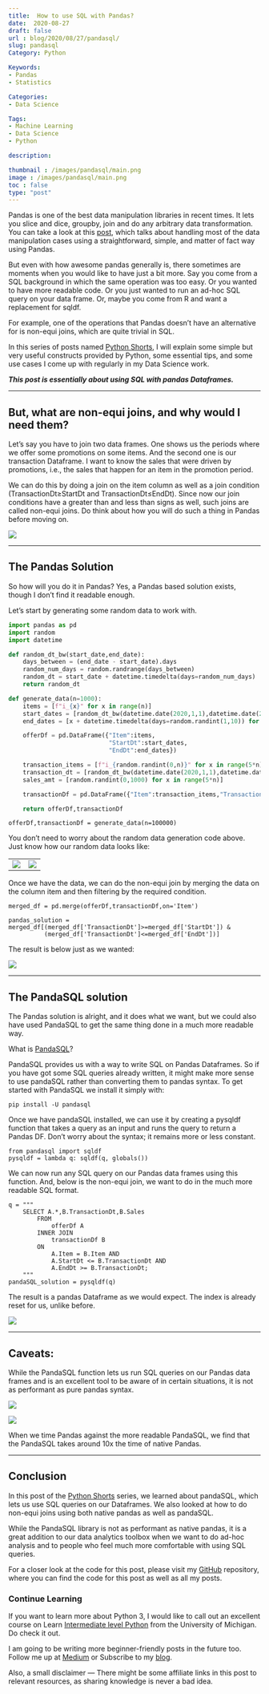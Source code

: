 ```yaml
---
title:  How to use SQL with Pandas?
date:  2020-08-27
draft: false
url : blog/2020/08/27/pandasql/
slug: pandasql
Category: Python

Keywords:
- Pandas
- Statistics

Categories:
- Data Science

Tags:
- Machine Learning
- Data Science
- Python

description:

thumbnail : /images/pandasql/main.png
image : /images/pandasql/main.png
toc : false
type: "post"
---
```




Pandas is one of the best data manipulation libraries in recent times. It lets you slice and dice, groupby, join and do any arbitrary data transformation. You can take a look at this [post](https://towardsdatascience.com/minimal-pandas-subset-for-data-scientists-6355059629ae), which talks about handling most of the data manipulation cases using a straightforward, simple, and matter of fact way using Pandas.

But even with how awesome pandas generally is, there sometimes are moments when you would like to have just a bit more. Say you come from a SQL background in which the same operation was too easy. Or you wanted to have more readable code. Or you just wanted to run an ad-hoc SQL query on your data frame. Or, maybe you come from R and want a replacement for sqldf.

For example, one of the operations that Pandas doesn’t have an alternative for is non-equi joins, which are quite trivial in SQL.

In this series of posts named [Python Shorts](https://towardsdatascience.com/tagged/python-shorts), I will explain some simple but very useful constructs provided by Python, some essential tips, and some use cases I come up with regularly in my Data Science work.

***This post is essentially about using SQL with pandas Dataframes.***

---
## But, what are non-equi joins, and why would I need them?

Let’s say you have to join two data frames. One shows us the periods where we offer some promotions on some items. And the second one is our transaction Dataframe. I want to know the sales that were driven by promotions, i.e., the sales that happen for an item in the promotion period.

We can do this by doing a join on the item column as well as a join condition (TransactionDt≥StartDt and TransactionDt≤EndDt). Since now our join conditions have a greater than and less than signs as well, such joins are called non-equi joins. Do think about how you will do such a thing in Pandas before moving on.

![](/images/pandasql/0.png)

---
## The Pandas Solution

So how will you do it in Pandas? Yes, a Pandas based solution exists, though I don’t find it readable enough.

Let’s start by generating some random data to work with.

```py
import pandas as pd
import random
import datetime

def random_dt_bw(start_date,end_date):
    days_between = (end_date - start_date).days
    random_num_days = random.randrange(days_between)
    random_dt = start_date + datetime.timedelta(days=random_num_days)
    return random_dt

def generate_data(n=1000):
    items = [f"i_{x}" for x in range(n)]
    start_dates = [random_dt_bw(datetime.date(2020,1,1),datetime.date(2020,9,1)) for x in range(n)]
    end_dates = [x + datetime.timedelta(days=random.randint(1,10)) for x in start_dates]

    offerDf = pd.DataFrame({"Item":items,
                            "StartDt":start_dates,
                            "EndDt":end_dates})

    transaction_items = [f"i_{random.randint(0,n)}" for x in range(5*n)]
    transaction_dt = [random_dt_bw(datetime.date(2020,1,1),datetime.date(2020,9,1)) for x in range(5*n)]
    sales_amt = [random.randint(0,1000) for x in range(5*n)]

    transactionDf = pd.DataFrame({"Item":transaction_items,"TransactionDt":transaction_dt,"Sales":sales_amt})

    return offerDf,transactionDf
```

    offerDf,transactionDf = generate_data(n=100000)

You don’t need to worry about the random data generation code above. Just know how our random data looks like:


<table>
    <tr>
        <td><img src="/images/pandasql/1.png"></td>
        <td><img src="/images/pandasql/2.png"></td>
    </tr>
</table>

Once we have the data, we can do the non-equi join by merging the data on the column item and then filtering by the required condition.

    merged_df = pd.merge(offerDf,transactionDf,on='Item')

    pandas_solution = merged_df[(merged_df['TransactionDt']>=merged_df['StartDt']) &
              (merged_df['TransactionDt']<=merged_df['EndDt'])]

The result is below just as we wanted:

![](/images/pandasql/3.png)

---
## The PandaSQL solution

The Pandas solution is alright, and it does what we want, but we could also have used PandaSQL to get the same thing done in a much more readable way.

What is [PandaSQL](https://github.com/yhat/pandasql)?

PandaSQL provides us with a way to write SQL on Pandas Dataframes. So if you have got some SQL queries already written, it might make more sense to use pandaSQL rather than converting them to pandas syntax. To get started with PandaSQL we install it simply with:

    pip install -U pandasql

Once we have pandaSQL installed, we can use it by creating a pysqldf function that takes a query as an input and runs the query to return a Pandas DF. Don’t worry about the syntax; it remains more or less constant.

    from pandasql import sqldf
    pysqldf = lambda q: sqldf(q, globals())

We can now run any SQL query on our Pandas data frames using this function. And, below is the non-equi join, we want to do in the much more readable SQL format.

    q = """
        SELECT A.*,B.TransactionDt,B.Sales
            FROM
                offerDf A
            INNER JOIN
                transactionDf B
            ON
                A.Item = B.Item AND
                A.StartDt <= B.TransactionDt AND
                A.EndDt >= B.TransactionDt;
        """
    pandaSQL_solution = pysqldf(q)

The result is a pandas Dataframe as we would expect. The index is already reset for us, unlike before.

![](/images/pandasql/4.png)

---
## Caveats:

While the PandaSQL function lets us run SQL queries on our Pandas data frames and is an excellent tool to be aware of in certain situations, it is not as performant as pure pandas syntax.

![](/images/pandasql/5.png)

![](/images/pandasql/6.png)

When we time Pandas against the more readable PandaSQL, we find that the PandaSQL takes around 10x the time of native Pandas.

---
## Conclusion

In this post of the [Python Shorts](https://towardsdatascience.com/tagged/python-shorts) series, we learned about pandaSQL, which lets us use SQL queries on our Dataframes. We also looked at how to do non-equi joins using both native pandas as well as pandaSQL.

While the PandaSQL library is not as performant as native pandas, it is a great addition to our data analytics toolbox when we want to do ad-hoc analysis and to people who feel much more comfortable with using SQL queries.

For a closer look at the code for this post, please visit my [GitHub](https://github.com/MLWhiz/data_science_blogs/tree/master/pandasql) repository, where you can find the code for this post as well as all my posts.

### Continue Learning

If you want to learn more about Python 3, I would like to call out an excellent course on Learn [Intermediate level Python](https://coursera.pxf.io/0JMOOY) from the University of Michigan. Do check it out.

I am going to be writing more beginner-friendly posts in the future too. Follow me up at [Medium](https://mlwhiz.medium.com/) or Subscribe to my [blog](mlwhiz.com).

Also, a small disclaimer — There might be some affiliate links in this post to relevant resources, as sharing knowledge is never a bad idea.
